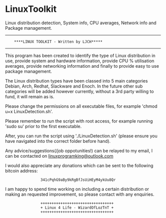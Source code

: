 # LinuxToolkit
Linux distribution detection, System info, CPU averages, Network info and Package management.

************************************************************************
		****LINUX TOOLKIT - Written by LJCH***** 
************************************************************************

This program has been created to identify the type of Linux distribution
in use, provide system and hardware information, provide CPU % 
utilisation averages, provide networking information and finally to
provide easy to use package management.

The Linux distribution types have been classed into 5 main categories
Debian, Arch, Redhat, Slackware and Enoch. In the future other sub 
categories will be added however currently, without a 3rd party 
willing to fund, it will remain as is.

Please change the permissions on all executable files, for example 
'chmod u+x LinuxDetection.sh'.

Please remember to run the script with root access, for example
running 'sudo su' prior to the first executable.

After, you can run the script using './LinuxDetection.sh' (please ensure
you have navigated into the correct folder before hand).

Any advice/suggestions(/job oppotunities!) can be relayed to my email, 
I can be contacted on linuxprogramking@outlook.com

I would also appreciate any donations which can be sent to the
following bitcoin address:

		            341cPqhG9aBy9kRgBfJsUiHEyM4ykUu8Qr
				
I am happy to spend time working on including a certain distribution or
making an requested improvement, so please contact with any enquiries.

		            +++++++++++++++++++++++++++++++++
		            + Linux 4 Life - WizardOfLozTnT +
		            +++++++++++++++++++++++++++++++++

